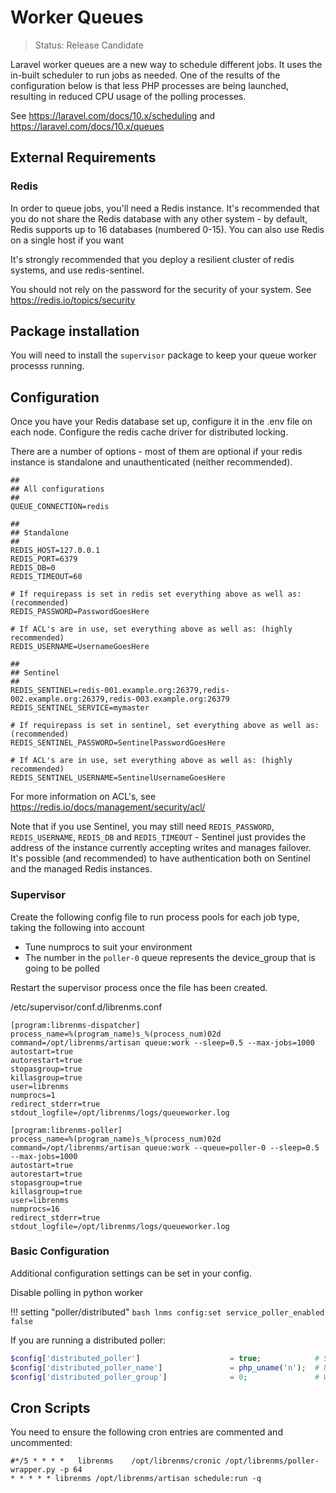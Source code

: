 # Worker Queues

> Status: Release Candidate

Laravel worker queues are a new way to schedule different jobs.  It uses the
in-built scheduler to run jobs as needed.  One of the results of the configuration
below is that less PHP processes are being launched, resulting in reduced CPU usage
of the polling processes.

See <https://laravel.com/docs/10.x/scheduling> and <https://laravel.com/docs/10.x/queues>

## External Requirements

### Redis

In order to queue jobs, you'll need a Redis instance. It's recommended that you do not
share the Redis database with any other system - by default, Redis supports up
to 16 databases (numbered 0-15). You can also use Redis on a single host if you want

It's strongly recommended that you deploy a resilient cluster of redis
systems, and use redis-sentinel.

You should not rely on the password for the security of your
system. See <https://redis.io/topics/security>

## Package installation

You will need to install the `supervisor` package to keep your queue worker processs running.

## Configuration

Once you have your Redis database set up, configure it in the .env file on each node. Configure the redis cache driver for distributed locking.

There are a number of options - most of them are optional if your redis instance is standalone and unauthenticated (neither recommended).

```dotenv
##
## All configurations
##
QUEUE_CONNECTION=redis

##
## Standalone
##
REDIS_HOST=127.0.0.1
REDIS_PORT=6379
REDIS_DB=0
REDIS_TIMEOUT=60

# If requirepass is set in redis set everything above as well as: (recommended)
REDIS_PASSWORD=PasswordGoesHere

# If ACL's are in use, set everything above as well as: (highly recommended)
REDIS_USERNAME=UsernameGoesHere

##
## Sentinel
##
REDIS_SENTINEL=redis-001.example.org:26379,redis-002.example.org:26379,redis-003.example.org:26379
REDIS_SENTINEL_SERVICE=mymaster

# If requirepass is set in sentinel, set everything above as well as: (recommended)
REDIS_SENTINEL_PASSWORD=SentinelPasswordGoesHere

# If ACL's are in use, set everything above as well as: (highly recommended)
REDIS_SENTINEL_USERNAME=SentinelUsernameGoesHere
```

For more information on ACL's, see <https://redis.io/docs/management/security/acl/>

Note that if you use Sentinel, you may still need `REDIS_PASSWORD`, `REDIS_USERNAME`, `REDIS_DB` and `REDIS_TIMEOUT` - Sentinel just provides the address of the instance currently accepting writes and manages failover. It's possible (and recommended) to have authentication both on Sentinel and the managed Redis instances.

### Supervisor

Create the following config file to run process pools for each job type, taking the following into account
 - Tune numprocs to suit your environment
 - The number in the `poller-0` queue represents the device_group that is going to be polled

Restart the supervisor process once the file has been created.

/etc/supervisor/conf.d/librenms.conf
```
[program:librenms-dispatcher]
process_name=%(program_name)s_%(process_num)02d
command=/opt/librenms/artisan queue:work --sleep=0.5 --max-jobs=1000
autostart=true
autorestart=true
stopasgroup=true
killasgroup=true
user=librenms
numprocs=1
redirect_stderr=true
stdout_logfile=/opt/librenms/logs/queueworker.log

[program:librenms-poller]
process_name=%(program_name)s_%(process_num)02d
command=/opt/librenms/artisan queue:work --queue=poller-0 --sleep=0.5 --max-jobs=1000
autostart=true
autorestart=true
stopasgroup=true
killasgroup=true
user=librenms
numprocs=16
redirect_stderr=true
stdout_logfile=/opt/librenms/logs/queueworker.log
```

### Basic Configuration

Additional configuration settings can be set in your config.

Disable polling in python worker

!!! setting "poller/distributed"
    ```bash
    lnms config:set service_poller_enabled false
    ```

If you are running a distributed poller:

```php
$config['distributed_poller']                    = true;            # Set to true to enable distributed polling
$config['distributed_poller_name']               = php_uname('n');  # Uniquely identifies the poller instance
$config['distributed_poller_group']              = 0;               # Which group to poll
```

## Cron Scripts

You need to ensure the following cron entries are commented and uncommented:
```
#*/5 * * * *   librenms    /opt/librenms/cronic /opt/librenms/poller-wrapper.py -p 64
* * * * * librenms /opt/librenms/artisan schedule:run -q
```
